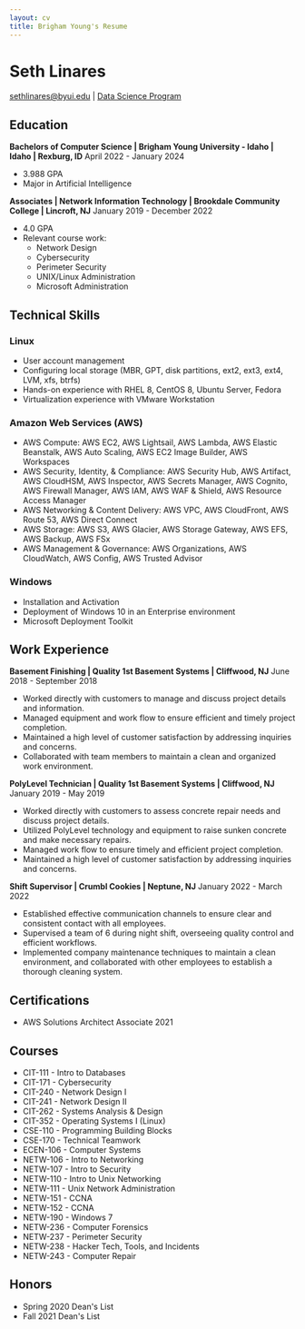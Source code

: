 ```yaml
---
layout: cv
title: Brigham Young's Resume
---
```

# Seth Linares

<div id="webaddress">
<a href="lin18012@byui.edu">sethlinares@byui.edu</a>
| <a href="https://byuidatascience.github.io/development.html">Data Science Program</a>
</div>

<!-- https://www.monique.tech/the-art-of-markdown -->


## Education

**Bachelors of Computer Science | Brigham Young University - Idaho | Idaho | Rexburg, ID**
April 2022 - January 2024
- 3.988 GPA
- Major in Artificial Intelligence

**Associates | Network Information Technology | Brookdale Community College | Lincroft, NJ**
January 2019 - December 2022

- 4.0 GPA
- Relevant course work: 
    - Network Design
    - Cybersecurity
    - Perimeter Security
    - UNIX/Linux Administration
    - Microsoft Administration


## Technical Skills

### Linux
- User account management
- Configuring local storage (MBR, GPT, disk partitions, ext2, ext3, ext4, LVM, xfs, btrfs)
- Hands-on experience with RHEL 8, CentOS 8, Ubuntu Server, Fedora
- Virtualization experience with VMware Workstation

### Amazon Web Services (AWS)
- AWS Compute: AWS EC2, AWS Lightsail, AWS Lambda, AWS Elastic Beanstalk, AWS Auto Scaling, AWS EC2 Image Builder, AWS Workspaces
- AWS Security, Identity, & Compliance: AWS Security Hub, AWS Artifact, AWS CloudHSM, AWS Inspector, AWS Secrets Manager, AWS Cognito, AWS Firewall Manager, AWS IAM, AWS WAF & Shield, AWS Resource Access Manager
- AWS Networking & Content Delivery: AWS VPC, AWS CloudFront, AWS Route 53, AWS Direct Connect
- AWS Storage: AWS S3, AWS Glacier, AWS Storage Gateway, AWS EFS, AWS Backup, AWS FSx
- AWS Management & Governance: AWS Organizations, AWS CloudWatch, AWS Config, AWS Trusted Advisor

### Windows
- Installation and Activation
- Deployment of Windows 10 in an Enterprise environment
- Microsoft Deployment Toolkit


## Work Experience


**Basement Finishing | Quality 1st Basement Systems | Cliffwood, NJ**
June 2018 - September 2018

- Worked directly with customers to manage and discuss project details and information.
- Managed equipment and work flow to ensure efficient and timely project completion.
- Maintained a high level of customer satisfaction by addressing inquiries and concerns.
- Collaborated with team members to maintain a clean and organized work environment.


**PolyLevel Technician | Quality 1st Basement Systems | Cliffwood, NJ**
January 2019 - May 2019

- Worked directly with customers to assess concrete repair needs and discuss project details.
- Utilized PolyLevel technology and equipment to raise sunken concrete and make necessary repairs.
- Managed work flow to ensure timely and efficient project completion.
- Maintained a high level of customer satisfaction by addressing inquiries and concerns.

**Shift Supervisor | Crumbl Cookies | Neptune, NJ**
January 2022 - March 2022

- Established effective communication channels to ensure clear and consistent contact with all employees.
- Supervised a team of 6 during night shift, overseeing quality control and efficient workflows.
- Implemented company maintenance techniques to maintain a clean environment, and collaborated with other employees to establish a thorough cleaning system.


## Certifications
- AWS Solutions Architect Associate 2021

## Courses
- CIT-111 - Intro to Databases
- CIT-171 - Cybersecurity
- CIT-240 - Network Design I
- CIT-241 - Network Design II
- CIT-262 - Systems Analysis & Design
- CIT-352 - Operating Systems I (Linux)
- CSE-110 - Programming Building Blocks
- CSE-170 - Technical Teamwork
- ECEN-106 - Computer Systems
- NETW-106 - Intro to Networking
- NETW-107 - Intro to Security
- NETW-110 - Intro to Unix Networking
- NETW-111 - Unix Network Administration
- NETW-151 - CCNA
- NETW-152 - CCNA
- NETW-190 - Windows 7
- NETW-236 - Computer Forensics
- NETW-237 - Perimeter Security
- NETW-238 - Hacker Tech, Tools, and Incidents
- NETW-243 - Computer Repair

## Honors
- Spring 2020 Dean's List
- Fall 2021 Dean's List

<!-- ### Footer

Last updated: May 2013 -->


